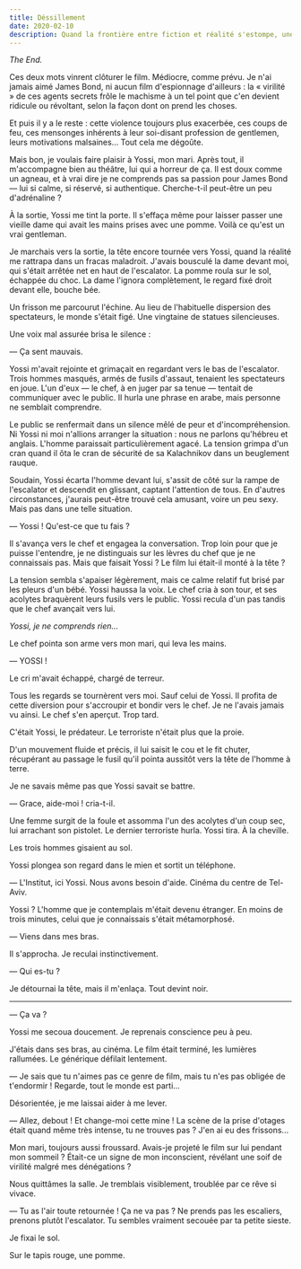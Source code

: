 ```yaml
---
title: Déssillement
date: 2020-02-10
description: Quand la frontière entre fiction et réalité s'estompe, une soirée cinéma ordinaire bascule dans l'inexplicable.
---
```


_The End._

Ces deux mots vinrent clôturer le film. Médiocre, comme prévu. Je n'ai jamais aimé James Bond, ni aucun film d'espionnage d'ailleurs : la « virilité » de ces agents secrets frôle le machisme à un tel point que c'en devient ridicule ou révoltant, selon la façon dont on prend les choses.

Et puis il y a le reste : cette violence toujours plus exacerbée, ces coups de feu, ces mensonges inhérents à leur soi-disant profession de gentlemen, leurs motivations malsaines... Tout cela me dégoûte.

Mais bon, je voulais faire plaisir à Yossi, mon mari. Après tout, il m'accompagne bien au théâtre, lui qui a horreur de ça. Il est doux comme un agneau, et à vrai dire je ne comprends pas sa passion pour James Bond — lui si calme, si réservé, si authentique. Cherche-t-il peut-être un peu d'adrénaline ?

À la sortie, Yossi me tint la porte. Il s'effaça même pour laisser passer une vieille dame qui avait les mains prises avec une pomme. Voilà ce qu'est un vrai gentleman.

Je marchais vers la sortie, la tête encore tournée vers Yossi, quand la réalité me rattrapa dans un fracas maladroit. J'avais bousculé la dame devant moi, qui s'était arrêtée net en haut de l'escalator. La pomme roula sur le sol, échappée du choc. La dame l'ignora complètement, le regard fixé droit devant elle, bouche bée.

Un frisson me parcourut l'échine. Au lieu de l'habituelle dispersion des spectateurs, le monde s'était figé. Une vingtaine de statues silencieuses.

Une voix mal assurée brisa le silence :

— Ça sent mauvais.

Yossi m'avait rejointe et grimaçait en regardant vers le bas de l'escalator. Trois hommes masqués, armés de fusils d'assaut, tenaient les spectateurs en joue. L'un d'eux — le chef, à en juger par sa tenue — tentait de communiquer avec le public. Il hurla une phrase en arabe, mais personne ne semblait comprendre.

Le public se renfermait dans un silence mêlé de peur et d'incompréhension. Ni Yossi ni moi n'allions arranger la situation : nous ne parlons qu'hébreu et anglais. L'homme paraissait particulièrement agacé. La tension grimpa d'un cran quand il ôta le cran de sécurité de sa Kalachnikov dans un beuglement rauque.

Soudain, Yossi écarta l'homme devant lui, s'assit de côté sur la rampe de l'escalator et descendit en glissant, captant l'attention de tous. En d'autres circonstances, j'aurais peut-être trouvé cela amusant, voire un peu sexy. Mais pas dans une telle situation.

— Yossi ! Qu'est-ce que tu fais ?

Il s'avança vers le chef et engagea la conversation. Trop loin pour que je puisse l'entendre, je ne distinguais sur les lèvres du chef que je ne connaissais pas. Mais que faisait Yossi ? Le film lui était-il monté à la tête ?

La tension sembla s'apaiser légèrement, mais ce calme relatif fut brisé par les pleurs d'un bébé. Yossi haussa la voix. Le chef cria à son tour, et ses acolytes braquèrent leurs fusils vers le public. Yossi recula d'un pas tandis que le chef avançait vers lui.

_Yossi, je ne comprends rien..._

Le chef pointa son arme vers mon mari, qui leva les mains.

— YOSSI !

Le cri m'avait échappé, chargé de terreur.

Tous les regards se tournèrent vers moi. Sauf celui de Yossi. Il profita de cette diversion pour s'accroupir et bondir vers le chef. Je ne l'avais jamais vu ainsi. Le chef s'en aperçut. Trop tard.

C'était Yossi, le prédateur. Le terroriste n'était plus que la proie.

D'un mouvement fluide et précis, il lui saisit le cou et le fit chuter, récupérant au passage le fusil qu'il pointa aussitôt vers la tête de l'homme à terre.

Je ne savais même pas que Yossi savait se battre.

— Grace, aide-moi ! cria-t-il.

Une femme surgit de la foule et assomma l'un des acolytes d'un coup sec, lui arrachant son pistolet. Le dernier terroriste hurla. Yossi tira. À la cheville.

Les trois hommes gisaient au sol.

Yossi plongea son regard dans le mien et sortit un téléphone.

— L'Institut, ici Yossi. Nous avons besoin d'aide. Cinéma du centre de Tel-Aviv.

Yossi ? L'homme que je contemplais m'était devenu étranger. En moins de trois minutes, celui que je connaissais s'était métamorphosé.

— Viens dans mes bras.

Il s'approcha. Je reculai instinctivement.

— Qui es-tu ?

Je détournai la tête, mais il m'enlaça. Tout devint noir.

---

— Ça va ?

Yossi me secoua doucement. Je reprenais conscience peu à peu.

J'étais dans ses bras, au cinéma. Le film était terminé, les lumières rallumées. Le générique défilait lentement.

— Je sais que tu n'aimes pas ce genre de film, mais tu n'es pas obligée de t'endormir ! Regarde, tout le monde est parti...

Désorientée, je me laissai aider à me lever.

— Allez, debout ! Et change-moi cette mine ! La scène de la prise d'otages était quand même très intense, tu ne trouves pas ? J'en ai eu des frissons...

Mon mari, toujours aussi froussard. Avais-je projeté le film sur lui pendant mon sommeil ? Était-ce un signe de mon inconscient, révélant une soif de virilité malgré mes dénégations ?

Nous quittâmes la salle. Je tremblais visiblement, troublée par ce rêve si vivace.

— Tu as l'air toute retournée ! Ça ne va pas ? Ne prends pas les escaliers, prenons plutôt l'escalator. Tu sembles vraiment secouée par ta petite sieste.

Je fixai le sol.

Sur le tapis rouge, une pomme.
